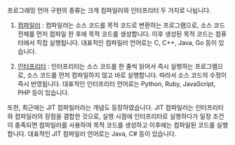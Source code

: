 프로그래밍 언어 구현의 종류는 크게 컴파일러와 인터프리터 두 가지로 나뉩니다.

1. [컴파일러]() : 컴파일러는 소스 코드를 목적 코드로 변환하는 프로그램으로, 소스 코드 전체를 먼저 컴파일 한 후에 목적 코드를 생성합니다. 이후 생성된 목적 코드는 컴퓨터에서 직접 실행됩니다. 대표적인 컴파일러 언어로는 C, C++, Java, Go 등이 있습니다.

2. [인터프리터]() : 인터프리터는 소스 코드를 한 줄씩 읽어서 즉시 실행하는 프로그램으로, 소스 코드를 먼저 컴파일하지 않고 바로 실행합니다. 따라서 소스 코드의 수정이 즉시 반영됩니다. 대표적인 인터프리터 언어로는 Python, Ruby, JavaScript, PHP 등이 있습니다.

또한, 최근에는 JIT 컴파일러라는 개념도 등장하였습니다. JIT 컴파일러는 인터프리터와 컴파일러의 장점을 결합한 것으로, 실행 시점에 인터프리터로 실행하다가 일정 조건이 충족되면 컴파일러를 사용하여 목적 코드를 생성하고 이후에는 컴파일된 코드를 실행합니다. 대표적인 JIT 컴파일러 언어로는 Java, C# 등이 있습니다.